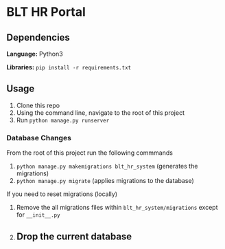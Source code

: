 # BLT HR Portal

## Dependencies

**Language:** Python3

**Libraries:** `pip install -r requirements.txt`

## Usage

1. Clone this repo
2. Using the command line, navigate to the root of this project
3. Run `python manage.py runserver`

### Database Changes

From the root of this project run the following commmands

1. `python manage.py makemigrations blt_hr_system` (generates the migrations)
2. `python manage.py migrate` (applies migrations to the database)

If you need to reset migrations (locally)

1. Remove the all migrations files within `blt_hr_system/migrations` except for `__init__.py`
2. Drop the current database
	- 